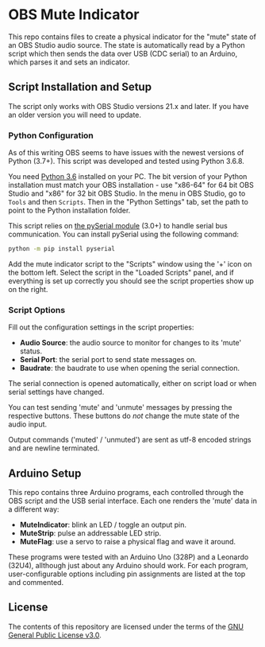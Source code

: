 # OBS Mute Indicator

This repo contains files to create a physical indicator for the "mute" state of an OBS Studio audio source. The state is automatically read by a Python script which then sends the data over USB (CDC serial) to an Arduino, which parses it and sets an indicator.

## Script Installation and Setup
The script only works with OBS Studio versions 21.x and later. If you have an older version you will need to update.

### Python Configuration
As of this writing OBS seems to have issues with the newest versions of Python (3.7+). This script was developed and tested using Python 3.6.8.

You need [Python 3.6](https://www.python.org/downloads/) installed on your PC. The bit version of your Python installation must match your OBS installation - use "x86-64" for 64 bit OBS Studio and "x86" for 32 bit OBS Studio. In the menu in OBS Studio, go to `Tools` and then `Scripts`. Then in the "Python Settings" tab, set the path to point to the Python installation folder.

This script relies on [the pySerial module](https://pypi.org/project/pyserial/) (3.0+) to handle serial bus communication. You can install pySerial using the following command:
```bash
python -m pip install pyserial
```

Add the mute indicator script to the "Scripts" window using the '+' icon on the bottom left. Select the script in the "Loaded Scripts" panel, and if everything is set up correctly you should see the script properties show up on the right.

### Script Options
Fill out the configuration settings in the script properties:

* **Audio Source**: the audio source to monitor for changes to its 'mute' status.
* **Serial Port**: the serial port to send state messages on.
* **Baudrate**: the baudrate to use when opening the serial connection.

The serial connection is opened automatically, either on script load or when serial settings have changed.

You can test sending 'mute' and 'unmute' messages by pressing the respective buttons. These buttons do *not* change the mute state of the audio input.

Output commands ('muted' / 'unmuted') are sent as utf-8 encoded strings and are newline terminated.

## Arduino Setup

This repo contains three Arduino programs, each controlled through the OBS script and the USB serial interface. Each one renders the 'mute' data in a different way:

* **MuteIndicator**: blink an LED / toggle an output pin.
* **MuteStrip**: pulse an addressable LED strip.
* **MuteFlag**: use a servo to raise a physical flag and wave it around.

These programs were tested with an Arduino Uno (328P) and a Leonardo (32U4), allthough just about any Arduino should work. For each program, user-configurable options including pin assignments are listed at the top and commented.

## License
The contents of this repository are licensed under the terms of the [GNU General Public License v3.0](https://www.gnu.org/licenses/gpl-3.0.en.html).
